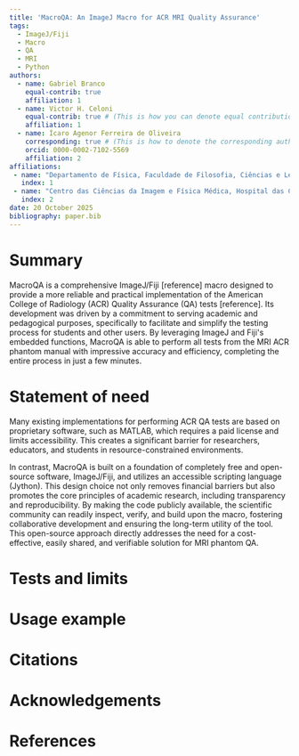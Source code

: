 ```yaml
---
title: 'MacroQA: An ImageJ Macro for ACR MRI Quality Assurance'
tags:
  - ImageJ/Fiji
  - Macro
  - QA
  - MRI
  - Python
authors:
  - name: Gabriel Branco
    equal-contrib: true
    affiliation: 1
  - name: Victor H. Celoni
    equal-contrib: true # (This is how you can denote equal contributions between multiple authors)
    affiliation: 1
  - name: Ícaro Agenor Ferreira de Oliveira
    corresponding: true # (This is how to denote the corresponding author)
    orcid: 0000-0002-7102-5569
    affiliation: 2
affiliations:
 - name: "Departamento de Física, Faculdade de Filosofia, Ciências e Letras de Ribeirão Preto, Universidade de São Paulo, Brazil"
   index: 1
 - name: "Centro das Ciências da Imagem e Física Médica, Hospital das Clínicas da Faculdade de Medicina de Ribeirão Preto, Universidade de São Paulo, Brazil"
   index: 2
date: 20 October 2025
bibliography: paper.bib
---
```


# Summary
MacroQA is a comprehensive ImageJ/Fiji [reference] macro designed to provide a more reliable and practical implementation of the American College of Radiology (ACR) Quality Assurance (QA) tests [reference]. Its development was driven by a commitment to serving academic and pedagogical purposes, specifically to facilitate and simplify the testing process for students and other users. By leveraging ImageJ and Fiji's embedded functions, MacroQA is able to perform all tests from the MRI ACR phantom manual with impressive accuracy and efficiency, completing the entire process in just a few minutes.

# Statement of need
Many existing implementations for performing ACR QA tests are based on proprietary software, such as MATLAB, which requires a paid license and limits accessibility. This creates a significant barrier for researchers, educators, and students in resource-constrained environments.

In contrast, MacroQA is built on a foundation of completely free and open-source software, ImageJ/Fiji, and utilizes an accessible scripting language (Jython). This design choice not only removes financial barriers but also promotes the core principles of academic research, including transparency and reproducibility. By making the code publicly available, the scientific community can readily inspect, verify, and build upon the macro, fostering collaborative development and ensuring the long-term utility of the tool. This open-source approach directly addresses the need for a cost-effective, easily shared, and verifiable solution for MRI phantom QA.

# Tests and limits

# Usage example

# Citations

# Acknowledgements

# References
